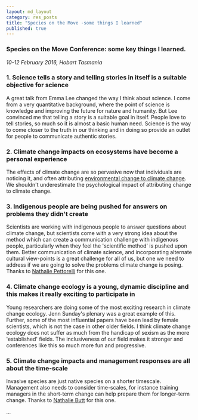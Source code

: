 ```yaml
---
layout: md_layout
category: res_posts
title: "Species on the Move -some things I learned"
published: true  
---
```



### Species on the Move Conference: some key things I learned.

*10-12 February 2016, Hobart Tasmania*

### 1. Science tells a story and telling stories in itself is a suitable objective for science  

A great talk from Emma Lee changed the way I think about science. I come from a very quantitative background, where the point of science is knowledge and improving the future for nature and humanity. But Lee convinced me that telling a story is a suitable goal in itself. People love to tell stories, so much so it is almost a basic human need. Science is the way to come closer to the truth in our thinking and in doing so provide an outlet for people to communicate authentic stories.

### 2. Climate change impacts on ecosystems have become a personal experience  

The effects of climate change are so pervasive now that individuals are noticing it, and often attributing [environmental change to climate change](https://icesjms.oxfordjournals.org/content/early/2015/11/09/icesjms.fsv192.full). We shouldn't underestimate the psychological impact of attributing change to climate change.  

### 3. Indigenous people are being pushed for answers on problems they didn't create  

Scientists are working with indigenous people to answer questions about climate change, but scientists come with a very strong idea about the method which can create a communication challenge with indigenous people, particularly when they feel the 'scientific method' is pushed upon them. Better communication of climate science, and incorporating alternate cultural view-points is a great challenge for all of us, but one we need to address if we are going to solve the problems climate change is posing. Thanks to [Nathalie Pettorelli](https://twitter.com/Pettorelli) for this one.   

### 4. Climate change ecology is a young, dynamic discipline and this makes it really exciting to participate in  

Young researchers are doing some of the most exciting research in climate change ecology. Jenn Sunday's plenary was a great example of this. Further, some of the most influential papers have been lead by female scientists, which is not the case in other older fields. I think climate change ecology does not suffer as much from the handicap of sexism as the more 'established' fields. The inclusiveness of our field makes it stronger and conferences like this so much more fun and progressive.  

### 5. Climate change impacts and management responses are all about the time-scale

Invasive species are just native species on a shorter timescale. Management also needs to consider time-scales, for instance training managers in the short-term change can help prepare them for longer-term change. 
Thanks to [Nathalie Butt](https://www.researchgate.net/profile/Nathalie_Butt) for this one.   














...
